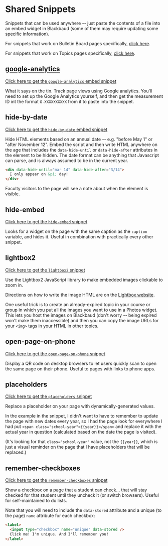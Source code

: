 # Shared Snippets

Snippets that can be used anywhere -- just paste the contents of a file into an embed widget in Blackbaud (some of them may require updating some specific information).

For snippets that work on Bulletin Board pages specifically, [click here](../bulletin-board#bulletin-board-snippets).

For snippets that work on Topics pages specifically, [click here](../topics#topics-snippets).

## [google-analytics](./google-analytics.html)

[Click here to get the `google-analytics` embed snippet](./google-analytics.html)

What it says on the tin. Track page views using Google analytics. You'll need to set up the Google Analytics yourself, and then get the measurement ID int the format `G-XXXXXXXXXX` from it to paste into the snippet.

## hide-by-date

[Click here to get the `hide-by-date` embed snippet](./hide-by-date.html)

Hide HTML elements based on an annual date -- e.g. "before May 1" or "after November 12". Embed the script and then write HTML anywhere on the age that includes the `data-hide-until` or `data-hide-after` attributes in the element to be hidden. The date format can be anything that Javascript can parse, and is always assumed to be in the current year.

```html
<div data-hide-until="mar 14" data-hide-after="3/14">
  I only appear on &pi; day!
</div>
```

Faculty visitors to the page will see a note about when the element is visible.

## hide-embed

[Click here to get the `hide-embed` snippet](./hide-embed.html)

Looks for a widget on the page with the same caption as the `caption` variable, and hides it. Useful in combination with practically every other snippet.

## lightbox2

[Click here to get the `lightbox2` snippet](./lightbox2.html)

Use the Lightbox2 JavaScript library to make embedded images clickable to zoom in.

Directions on how to write the image HTML are on the [Lightbox website](https://lokeshdhakar.com/projects/lightbox2/#getting-started:~:text=INITIALIZE%20WITH%20HTML).

One useful trick is to create an already-expired topic in your course or group in which you put all the images you want to use in a Photos widget. This lets you host the images on Blackbaud (don't worry -- being expired won't make them inaccessible) and then you can copy the image URLs for your `<img>` tags in your HTML in other topics.

## open-page-on-phone

[Click here to get the `open-page-on-phone` snippet](./open-page-on-phone.html)

Display a QR code on desktop browsers to let users quickly scan to open the same page on their phone. Useful to pages with links to phone apps.

## placeholders

[Click here to get the `placeholders` snippet](./placeholders.html)

Replace a placeholder on your page with dynamically-generated values.

In the example in the snippet, I didn't want to have to remember to update the page with new dates every year, so I had the page look for everywhere I had put `<span class="school-year">{{year}}</span>` and replace it with the actual year in question (calculated based on the date the page is visited).

(It's looking for that `class="school-year"` value, not the `{{year}}`, which is just a visual reminder on the page that I have placeholders that will be replaced.)

## remember-checkboxes

[Click here to get the `remember-checkboxes` snippet](./remember-checkboxes.html)

Show a checkbox on a page that a student can check… that will stay checked for that student until they uncheck it (or switch browsers). Useful for self-maintained to do lists.

Note that you will need to include the `data-stored` attribute and a unique (to the page) `name` attribute for each checkbox:

```html
<label>
  <input type="checkbox" name="unique" data-stored />
  Click me! I'm unique. And I'll remember you!
</label>
```
